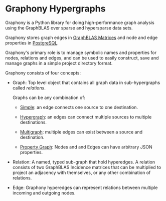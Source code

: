 # Graphony Hypergraphs

Graphony is a Python library for doing high-performance graph analysis
using the GraphBLAS over sparse and hypersparse data sets.

Graphony stores graph edges in [GraphBLAS
Matrices](https://graphegon.github.io/pygraphblas/pygraphblas/index.html#pygraphblas.Matrix)
and node and edge properties in [PostgreSQL](https://postgresql.org).

Graphony's primary role is to manage symbolic names and properties for
nodes, relations and edges, and can be used to easily construct, save
and manage graphs in a simple project directory format.

Graphony consists of four concepts:

  - Graph: Top level object that contains all graph data in
    sub-hypergraphs called *relations*.

    Graphs can be any combination of:

    - [Simple](https://en.wikipedia.org/wiki/Graph_(discrete_mathematics)#Graph):
      an edge connects one source to one destination.

    - [Hypergraph](https://en.wikipedia.org/wiki/Hypergraph): an edges
      can connect multiple sources to multiple destinations.

    - [Multigraph](https://en.wikipedia.org/wiki/Multigraph): multiple
      edges can exist between a source and destination.

    - [Property
      Graph](http://graphdatamodeling.com/Graph%20Data%20Modeling/GraphDataModeling/page/PropertyGraphs.html):
      Nodes and and Edges can have arbitrary JSON properties.

  - Relation: A named, typed sub-graph that hold hyperedges.  A
    relation consists of two GraphBLAS Incidence matrices that can be
    multiplied to project an adjacency with themselves, or any other
    combination of relations.

  - Edge: Graphony hyperedges can represent relations between multiple
    incoming and outgoing nodes.
